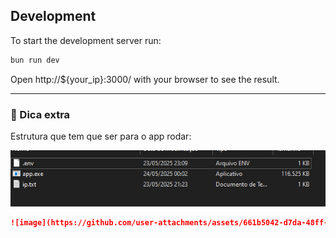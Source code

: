## Development
To start the development server run:
```bash
bun run dev
```

Open http://${your_ip}:3000/ with your browser to see the result.

---

### 📝 Dica extra

Estrutura que tem que ser para o app rodar:

<img 
  src="./src/assets/image.png"
/>

```markdown
![image](https://github.com/user-attachments/assets/661b5042-d7da-48ff-b71e-d755097565db)


